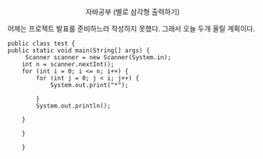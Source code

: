 <center>자바공부 (별로 삼각형 출력하기)</center>

  어제는 프로젝트 발표를 준비하느라 작성하지 못했다. 그래서 오늘 두개 올릴 계획이다.

    public class test {
    public static void main(String[] args) { 
         Scanner scanner = new Scanner(System.in);
        int n = scanner.nextInt();
        for (int i = 0; i <= n; i++) {
            for (int j = 0; j < i; j++) {
                System.out.print("*");

            }
            System.out.println();

        }

        }

        }